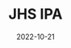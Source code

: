 ---
slug: "jhsIpa"
date: "2022-10-21"
title: "JHS IPA"
tm: "21 Oktober 2022"
contact: "Grant (085216898899), Id Line: granthalim|Berwyn (083897353600), Id Line: berwyn1029384756"
---